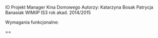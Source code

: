 IO
Projekt Manager Kina Domowego 
Autorzy:
Katarzyna Bosak Patrycja Banasiak
WIMiIP IS3
rok akad. 2014/2015



Wymagania funkcjonalne: 

==

